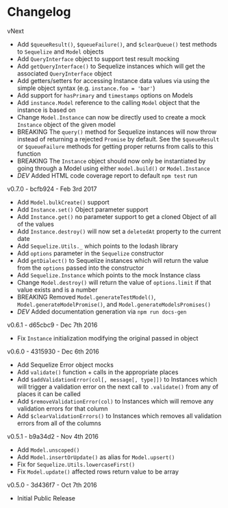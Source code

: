 # Changelog

vNext
  * Add `$queueResult()`, `$queueFailure()`, and `$clearQueue()` test methods to `Sequelize` and `Model` objects
  * Add `QueryInterface` object to support test result mocking
  * Add `getQueryInterface()` to Sequelize instances which will get the associated `QueryInterface` object
  * Add getters/setters for accessing Instance data values via using the simple object syntax (e.g. `instance.foo = 'bar'`)
  * Add support for `hasPrimary` and `timestamps` options on Models
  * Add `instance.Model` reference to the calling `Model` object that the instance is based on
  * Change `Model.Instance` can now be directly used to create a mock `Instance` object of the given model
  * BREAKING The `query()` method for Sequelize instances will now throw instead of returning a rejected `Promise` by default. See the `$queueResult` or `$queueFailure` methods for getting proper returns from calls to this function
  * BREAKING The `Instance` object should now only be instantiated by going through a Model using either `model.build()` or `Model.Instance`
  * *DEV* Added HTML code coverage report to default `npm test` run

v0.7.0 - bcfb924 - Feb 3rd 2017
  * Add `Model.bulkCreate()` support
  * Add `Instance.set()` Object parameter support
  * Add `Instance.get()` no parameter support to get a cloned Object of all of the values
  * Add `Instance.destroy()` will now set a `deletedAt` property to the current date
  * Add `Sequelize.Utils._` which points to the lodash library
  * Add `options` parameter in the `Sequelize` constructor
  * Add `getDialect()` to Sequelize instances which will return the value from the `options` passed into the constructor
  * Add `Sequelize.Instance` which points to the mock Instance class
  * Change `Model.destroy()` will return the value of `options.limit` if that value exists and is a number
  * BREAKING Removed `Model.generateTestModel()`, `Model.generateModelPromise()`, and `Model.generateModelsPromises()`
  * *DEV* Added documentation generation via `npm run docs-gen`

v0.6.1 - d65cbc9 - Dec 7th 2016
  * Fix `Instance` initialization modifying the original passed in object

v0.6.0 - 4315930 - Dec 6th 2016
  * Add Sequelize Error object mocks
  * Add `validate()` function + calls in the appropriate places
  * Add `$addValidationError(col[, message[, type]])` to Instances which will trigger a validation error on the next call to `.validate()` from any of places it can be called
  * Add `$removeValidationError(col)` to Instances which will remove any validation errors for that column
  * Add `$clearValidationErrors()` to Instances which removes all validation errors from all of the columns

v0.5.1 - b9a34d2 - Nov 4th 2016
  * Add `Model.unscoped()`
  * Add `Model.insertOrUpdate()` as alias for `Model.upsert()`
  * Fix for `Sequelize.Utils.lowercaseFirst()`
  * Fix `Model.update()` affected rows return value to be array

v0.5.0 - 3d436f7 - Oct 7th 2016
  * Initial Public Release
